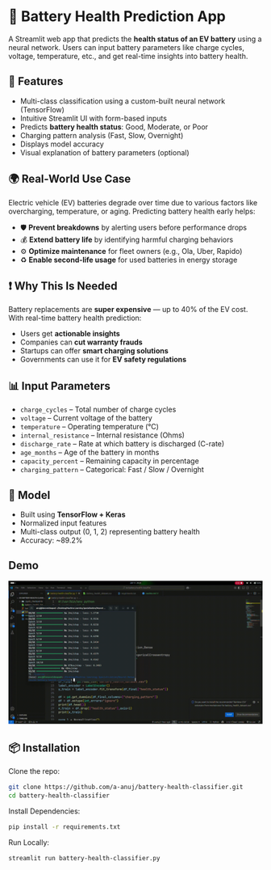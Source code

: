 # 🔋 Battery Health Prediction App

A Streamlit web app that predicts the **health status of an EV battery** using a neural network. Users can input battery parameters like charge cycles, voltage, temperature, etc., and get real-time insights into battery health.



## 🚀 Features

- Multi-class classification using a custom-built neural network (TensorFlow)
- Intuitive Streamlit UI with form-based inputs
- Predicts **battery health status**: Good, Moderate, or Poor
- Charging pattern analysis (Fast, Slow, Overnight)
- Displays model accuracy
- Visual explanation of battery parameters (optional)


## 🌍 Real-World Use Case

Electric vehicle (EV) batteries degrade over time due to various factors like overcharging, temperature, or aging. Predicting battery health early helps:

- 🛡️ **Prevent breakdowns** by alerting users before performance drops
- 💰 **Extend battery life** by identifying harmful charging behaviors
- ⚙️ **Optimize maintenance** for fleet owners (e.g., Ola, Uber, Rapido)
- ♻️ **Enable second-life usage** for used batteries in energy storage


## ❗ Why This Is Needed

Battery replacements are **super expensive** — up to 40% of the EV cost. With real-time battery health prediction:

- Users get **actionable insights**
- Companies can **cut warranty frauds**
- Startups can offer **smart charging solutions**
- Governments can use it for **EV safety regulations**





## 📊 Input Parameters

- `charge_cycles` – Total number of charge cycles
- `voltage` – Current voltage of the battery
- `temperature` – Operating temperature (°C)
- `internal_resistance` – Internal resistance (Ohms)
- `discharge_rate` – Rate at which battery is discharged (C-rate)
- `age_months` – Age of the battery in months
- `capacity_percent` – Remaining capacity in percentage
- `charging_pattern` – Categorical: Fast / Slow / Overnight


## 🧠 Model

- Built using **TensorFlow + Keras**
- Normalized input features
- Multi-class output (0, 1, 2) representing battery health
- Accuracy: ~89.2%

## Demo
![Demo](vid1.gif)


## 📦 Installation

Clone the repo:
```bash
git clone https://github.com/a-anuj/battery-health-classifier.git
cd battery-health-classifier
```
Install Dependencies:
```bash
pip install -r requirements.txt
```

Run Locally:
```bash
streamlit run battery-health-classifier.py
```